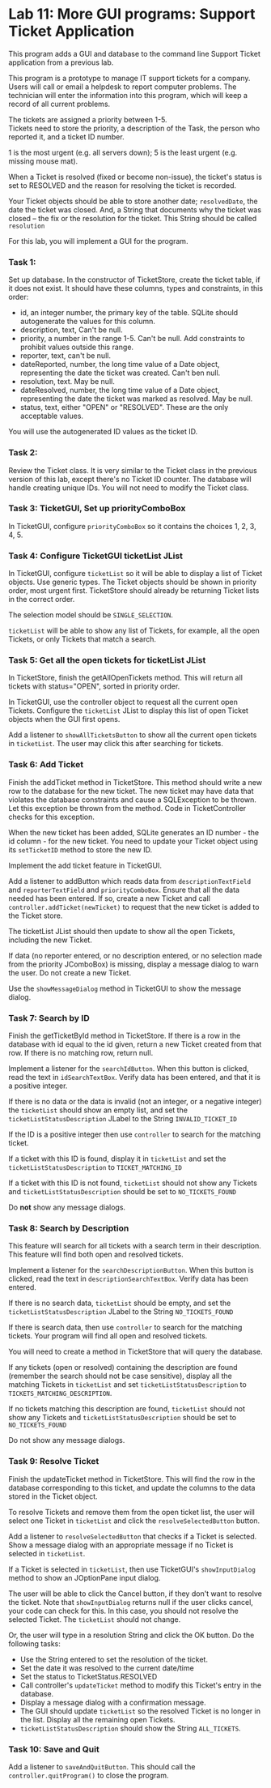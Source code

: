 # Lab 11: More GUI programs: Support Ticket Application

This program adds a GUI and database to the command line Support Ticket application from a previous lab.

This program is a prototype to manage IT support tickets for a company. Users will call or email a helpdesk to report computer problems. The technician will enter the information into this program, which will keep a record of all current problems. 

The tickets are assigned a priority between 1-5.   
Tickets need to store the priority, a description of the Task, the person who reported it, and a ticket ID number.

1 is the most urgent (e.g. all servers down); 5 is the least urgent (e.g. missing mouse mat). 

When a Ticket is resolved (fixed or become non-issue), the ticket's status is set to RESOLVED and the reason for resolving the ticket is recorded. 

Your Ticket objects should be able to store another date; `resolvedDate`, the date the ticket was closed.
And, a String that documents why the ticket was closed – the fix or the resolution for the ticket. This String should be called `resolution`

For this lab, you will implement a GUI for the program. 

### Task 1: 

Set up database. In the constructor of TicketStore, create the ticket table, if it does not exist. 
It should have these columns, types and constraints, in this order:

* id, an integer number, the primary key of the table. SQLite should autogenerate the values for this column.
* description, text, Can't be null.
* priority, a number in the range 1-5. Can't be null. Add constraints to prohibit values outside this range.
* reporter, text, can't be null.
* dateReported, number, the long time value of a Date object, representing the date the ticket was created. Can't ben null.
* resolution, text. May be null.
* dateResolved, number, the long time value of a Date object, representing the date the ticket was marked as resolved. May be null.
* status, text, either "OPEN" or "RESOLVED". These are the only acceptable values.

You will use the autogenerated ID values as the ticket ID.
  
### Task 2: 

Review the Ticket class. It is very similar to the Ticket class in the previous version of this lab, except there's no Ticket ID counter. The database will handle creating unique IDs. 
You will not need to modify the Ticket class.  


### Task 3: TicketGUI, Set up priorityComboBox

In TicketGUI, configure `priorityComboBox` so it contains the choices 1, 2, 3, 4, 5.


### Task 4: Configure TicketGUI ticketList JList

In TicketGUI, configure `ticketList` so it will be able to display a list of Ticket objects. Use generic types. The Ticket objects should be shown in priority order, most urgent first. TicketStore should already be returning Ticket lists in the correct order.

The selection model should be `SINGLE_SELECTION`.

`ticketList` will be able to show any list of Tickets, for example, all the open Tickets, or only Tickets that match a search.


### Task 5: Get all the open tickets for ticketList JList

In TicketStore, finish the getAllOpenTickets method. This will return all tickets with status="OPEN", sorted in priority order.

In TicketGUI, use the controller object to request all the current open Tickets.
Configure the `ticketList` JList to display this list of open Ticket objects when the GUI first opens.

Add a listener to `showAllTicketsButton` to show all the current open tickets in `ticketList`.  The user may click this after searching for tickets. 
 
 
### Task 6: Add Ticket

Finish the addTicket method in TicketStore.  This method should write a new row to the database for the new ticket.  The new ticket may have data that violates the database constraints and cause a SQLException to be thrown. Let this exception be thrown from the method. Code in TicketController checks for this exception. 

When the new ticket has been added, SQLite generates an ID number - the id column - for the new ticket. You need to update your Ticket object using its `setTicketID` method to store the new ID.  

Implement the add ticket feature in TicketGUI. 

Add a listener to addButton which reads data from `descriptionTextField` and `reporterTextField` and `priorityComboBox`.  Ensure that all the data needed has been entered. If so, create a new Ticket and call `controller.addTicket(newTicket)` to request that the new ticket is added to the Ticket store. 

The ticketList JList should then update to show all the open Tickets, including the new Ticket. 

If data (no reporter entered, or no description entered, or no selection made from the priority JComboBox) is missing, display a message dialog to warn the user. Do not create a new Ticket. 

Use the `showMessageDialog` method in TicketGUI to show the message dialog. 
 
 
### Task 7: Search by ID

Finish the getTicketById method in TicketStore. If there is a row in the database with id equal to the id given, return a new Ticket created from that row.  If there is no matching row, return null.

Implement a listener for the `searchIdButton`. When this button is clicked, read the text in `idSearchTextBox`. Verify data has been entered, and that it is a positive integer. 

If there is no data or the data is invalid (not an integer, or a negative integer) the `ticketList` should show an empty list, and set the `ticketListStatusDescription` JLabel to the String `INVALID_TICKET_ID`

If the ID is a positive integer then use `controller` to search for the matching ticket.

If a ticket with this ID is found, display it in `ticketList` and set the `ticketListStatusDescription` to `TICKET_MATCHING_ID`

If a ticket with this ID is not found, `ticketList` should not show any Tickets and `ticketListStatusDescription` should be set to `NO_TICKETS_FOUND`

Do **not** show any message dialogs. 


### Task 8: Search by Description

This feature will search for all tickets with a search term in their description. This feature will find both open and resolved tickets.

Implement a listener for the `searchDescriptionButton`. When this button is clicked, read the text in `descriptionSearchTextBox`. Verify data has been entered.

If there is no search data, `ticketList` should be empty, and set the `ticketListStatusDescription` JLabel to the String `NO_TICKETS_FOUND`

If there is search data, then use `controller` to search for the matching tickets. Your program will find all open and resolved tickets. 

You will need to create a method in TicketStore that will query the database.

If any tickets (open or resolved) containing the description are found (remember the search should not be case sensitive), display all the matching Tickets in `ticketList` and set `ticketListStatusDescription` to `TICKETS_MATCHING_DESCRIPTION`.  

If no tickets matching this description are found, `ticketList` should not show any Tickets and `ticketListStatusDescription` should be set to `NO_TICKETS_FOUND`

Do not show any message dialogs.
 

### Task 9: Resolve Ticket

Finish the updateTicket method in TicketStore. This will find the row in the database corresponding to this ticket, and update the columns to the data stored in the Ticket object. 

To resolve Tickets and remove them from the open ticket list, the user will select one Ticket in `ticketList` and click the `resolveSelectedButton` button.

Add a listener to `resolveSelectedButton` that checks if a Ticket is selected. Show a message dialog with an appropriate message if no Ticket is selected in `ticketList`.

If a Ticket is selected in `ticketList`, then use TicketGUI's `showInputDialog` method to show an JOptionPane input dialog. 

The user will be able to click the Cancel button, if they don't want to resolve the ticket. Note that `showInputDialog` returns null if the user clicks cancel, your code can check for this. In this case, you should not resolve the selected Ticket. The `ticketList` should not change.

Or, the user will type in a resolution String and click the OK button. Do the following tasks:

* Use the String entered to set the resolution of the ticket. 
* Set the date it was resolved to the current date/time 
* Set the status to TicketStatus.RESOLVED
* Call controller's `updateTicket` method to modify this Ticket's entry in the database. 
* Display a message dialog with a confirmation message. 
* The GUI should update `ticketList` so the resolved Ticket is no longer in the list. Display all the remaining open Tickets. 
* `ticketListStatusDescription` should show the String `ALL_TICKETS`. 


### Task 10: Save and Quit 

Add a listener to `saveAndQuitButton`. This should call the `controller.quitProgram()` to close the program.
